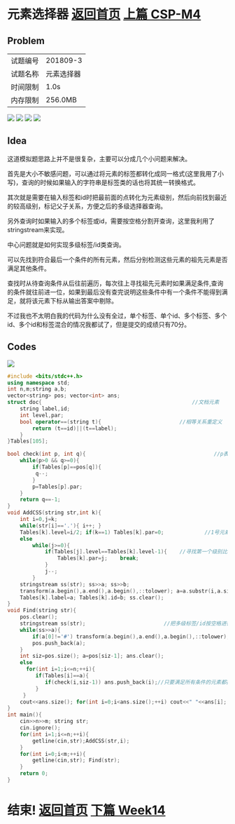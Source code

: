 # 元素选择器      [返回首页](./index.md)   [上篇 CSP-M4](./CSP-M4.md)
## Problem
| | | 
|--|--| 
| 试题编号 | 201809-3 | 
| 试题名称 | 元素选择器| 
| 时间限制 | 1.0s     | 
| 内存限制 | 256.0MB  | 

![](https://blog.xupengbo.online/images/q1.jpg?raw=true)
![](https://blog.xupengbo.online/images/q2.jpg?raw=true)
![](https://blog.xupengbo.online/images/q3.jpg?raw=true)
![](https://blog.xupengbo.online/images/q4.jpg?raw=true)

## Idea
这道模拟题思路上并不是很复杂，主要可以分成几个小问题来解决。

首先是大小不敏感问题，可以通过将元素的标签都转化成同一格式(这里我用了小写)，查询的时候如果输入的字符串是标签类的话也将其统一转换格式。

其次就是需要在输入标签和id时把最前面的点转化为元素级别，然后向前找到最近的较高级别，标记父子关系，方便之后的多级选择器查询。

另外查询时如果输入的多个标签或id，需要按空格分割开查询，这里我利用了stringstream来实现。

中心问题就是如何实现多级标签/id类查询。

可以先找到符合最后一个条件的所有元素，然后分别检测这些元素的祖先元素是否满足其他条件。

查找时从待查询条件从后往前遍历，每次往上寻找祖先元素时如果满足条件,查询的条件就往前进一位，如果到最后没有查完说明这些条件中有一个条件不能得到满足，就将该元素下标从输出答案中剔除。

不过我也不太明白我的代码为什么没有全过，单个标签、单个id、多个标签、多个id、多个id和标签混合的情况我都试了，但是提交的成绩只有70分。
## Codes
![](https://blog.xupengbo.online/images/q5.PNG?raw=true)
```cpp
#include <bits/stdc++.h>
using namespace std;
int n,m;string a,b;
vector<string> pos; vector<int> ans;
struct doc{                                                //文档元素
	string label,id;
	int level,par;
	bool operator==(string t){                         //相等关系重定义 
		return (t==id)||(t==label);
	}
}Tables[105];

bool check(int p, int q){                                         //p表示元素数组的下标,q表示查询数组下标  
	while(p>0 && q>=0){ 
		if(Tables[p]==pos[q]){
		 q--;
		}
		p=Tables[p].par;
	}
	return q==-1;
}
void AddCSS(string str,int k){
	int i=0,j=k;
	while(str[i]=='.'){ i++; }
	Tables[k].level=i/2; if(k==1) Tables[k].par=0;             //1号元素的父亲元素设为-1
	else 
		while(j>=0){
			if(Tables[j].level==Tables[k].level-1){    //寻找第一个级别比它高的元素，作为他的父亲元素
		 		Tables[k].par=j;	break;
			}
			j--;
		}
	stringstream ss(str); ss>>a; ss>>b;
	transform(a.begin(),a.end(),a.begin(),::tolower); a=a.substr(i,a.size()); //对标签类进行小写转换
	Tables[k].label=a; Tables[k].id=b; ss.clear();
}  
void Find(string str){
	pos.clear();
	stringstream ss(str);                         //把多级标签/id按空格进行分割
	while(ss>>a){
		if(a[0]!='#') transform(a.begin(),a.end(),a.begin(),::tolower);//a不是id就小写 
		pos.push_back(a);
	}
	int siz=pos.size(); a=pos[siz-1]; ans.clear(); 
	else
	  for(int i=1;i<=n;++i){
		 if(Tables[i]==a){
			if(check(i,siz-1)) ans.push_back(i);//只要满足所有条件的元素都插入结果里
		 }
	 }
	cout<<ans.size(); for(int i=0;i<ans.size();++i) cout<<" "<<ans[i];	cout<<endl;
}
int main(){
	cin>>n>>m; string str;
	cin.ignore();
	for(int i=1;i<=n;++i){
		getline(cin,str);AddCSS(str,i);
	} 
	for(int i=0;i<m;++i){
		getline(cin,str); Find(str);
	}
	return 0;
}
```


# 结束!     [返回首页](./index.md)   [下篇 Week14](./week14.md)
